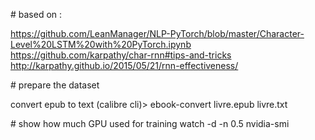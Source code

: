 

# based on :

https://github.com/LeanManager/NLP-PyTorch/blob/master/Character-Level%20LSTM%20with%20PyTorch.ipynb
https://github.com/karpathy/char-rnn#tips-and-tricks
http://karpathy.github.io/2015/05/21/rnn-effectiveness/

# prepare the dataset

convert epub to text (calibre cli)> ebook-convert livre.epub livre.txt

# show how much GPU used for training
watch -d -n 0.5 nvidia-smi

